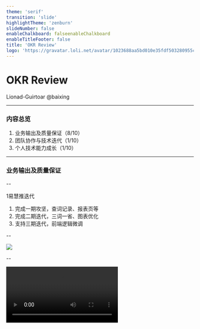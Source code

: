 ```yaml
---
theme: 'serif'
transition: 'slide'
highlightTheme: 'zenburn'
slideNumber: false
enableChalkboard: falseenableChalkboard
enableTitleFooter: false
title: 'OKR Review'
logo: 'https://gravatar.loli.net/avatar/1023688aa5bd010e35fdf503280955c9'
---
```


<!-- <link
  rel="stylesheet"
  href="https://cdnjs.cloudflare.com/ajax/libs/animate.css/4.1.1/animate.min.css"
/> -->
<style>
  :root {
    /******************************* 主题颜色 */
    --c-theme: #F5D5A0;
  }
  .reveal section img,
  .reveal section video,
  .reveal section iframe {
    max-width: 100%;
    border: none;
  }
  .reveal .slides h3 + p {
    margin-top: 1.1em;
  }
  .reveal .label-idx {
    display: inline-block;
    margin-right: .35em;
    min-width: 1.35em;
    border-radius: 0px;
    background-color: #383d3d;
    color: #f0f1eb;
    font-weight: bold;
  }
  .reveal .label-idx + .label-idx {
    margin-left: -.35em;
  }
  .reveal del {
    opacity: .31;
  }
  .reveal emoji {
    font-size: 1.8em;
  }
  .reveal .description {
    margin: .8em 0;
    font-size: 16px;
  }
</style>

# OKR Review

Lionad-Guirtoar @baixing

---

### 内容总览

1. 业务输出及质量保证（8/10）
2. 团队协作与技术迭代（1/10）
3. 个人技术能力成长（1/10）

---

### 业务输出及质量保证

--

<span class="label-idx">1</span>易慧推迭代

1. 完成一期攻坚，查词记录、报表页等
2. 完成二期迭代，三词一省、图表优化
3. 支持三期迭代，前端逻辑微调

--

![](https://baixing-assets.obs.cn-east-3.myhuaweicloud.com/%E5%BF%AB%E7%85%A7%E9%A1%B5%E9%9D%A2.png)

--

<video src="https://baixing-assets.obs.cn-east-3.myhuaweicloud.com/%E6%98%93%E6%85%A7%E6%8E%A8-%E6%9F%A5%E8%AF%8D%E9%A1%B5%E9%9D%A2.mp4" autoplay loop />


--

目标、挑战性 & 结果

1. 熟悉工作流程及代码，快速融入团队
2. 按时保质完成迭代，无技术原因延期

<!-- 未来：看业务安排 -->

--

<span class="label-idx">2</span>中台配置系统

0. <del>【入职两周】系统搭建，业务页面编写</del>
1. 【9月底~攻坚前】联调自测、部署到线下
2. 【11月27日】和曹勇交接商品服务代码

--

![](https://baixing-assets.obs.cn-east-3.myhuaweicloud.com/%E5%88%9B%E5%BB%BA%E5%95%86%E5%93%81%E9%A1%B5%E9%9D%A2.png)

<!-- 不展示视频 -->

--

目标 & 结果

1. 延期两周、暂停开发
2. 了解项目部署基本操作
3. 后续接OA登录、测试...{.fragment}

<!-- 看安排 -->

--

<span class="label-idx">3</span>标王凤鸣

支持为主、小的需求

--

<span class="label-idx">4</span>代码质量

1. 线上没有影响业务流程的问题
2. 提测时稍轻浮、问题较多（攻坚）

--

<span class="label-idx">总</span><span class="label-idx">结</span>

1. 多思考业务，提高代码质量
2. <del>学习项目管理，加强落地能力</del>

note: 多思考业务，前因后果，数据的来由与去向，才能对代码的各种边界条件更游刃有余。

note: 学习项目管理是指，从调研需求、明确项目目标、里程碑、收集资源、任务拆分到开发测试部署一系列流程的节奏的把握。

---

### 团队协作及技术迭代

--

## Sentry

--

- 遇到了什么问题？
- 怎么去解决这些问题？
- 当前结果 & 新的目标

--

### [遇到了什么问题？](http://sentry.baixing.cn/BX/bax-fe-90/searches/655/)

--

### 怎么去解决这些问题？

--

<span class="label-idx">静</span><span class="label-idx">默</span>

1. <span class="fragment">静默无关紧要的抛错</span>
2. <span class="fragment">快速解决简单的代码异味</span>

--

静默能缓解噪音问题，让开发专注更高价值的报警

--

<a href="http://sentry.baixing.cn/BX/bax-fe-90/releases/" target="_blank" rel="nofollow"><span class="label-idx">版</span><span class="label-idx">本</span><span class="label-idx">控</span><span class="label-idx">制</span></a>

![](https://mgear-image.oss-cn-shanghai.aliyuncs.com/image/other/20201224035754.png)

--

![](https://mgear-image.oss-cn-shanghai.aliyuncs.com/image/other/20201224034920.png)

--

<span class="label-idx">规</span><span class="label-idx">范</span>

1. 代码规范：<span class="fragment">静态语法错误 + 最佳实践</span>
2. 提交规范：<span class="fragment">记录有意义的提交信息</span>

--

严格的规范 → 整洁的代码

1. 减少低级错误
2. 帮助开发快速熟悉代码，确定问题源头

--

提交规范带来：美观、易于理解、方便回溯

![我的博客的提交规范](https://mgear-image.oss-cn-shanghai.aliyuncs.com/image/other/20201208160054.png)

--

<span class="label-idx">流</span><span class="label-idx">程</span><span class="label-idx">约</span><span class="label-idx">束</span>

1. 提交检测：静态扫描、校验提交信息
2. 推送检测：分支保护、校验推送信息

--

<div class="mermaid">
graph LR
  subgraph Gitlab
    Gitlab
  end
  subgraph Local PC
    WD --> |"校验代码和提交信息"| check{提交时检测}
    check --> |失败| reject1[提交失败]
    style reject1 stroke:#f66,stroke-width:3px;
    check --> |通过| git[Git]
  end
  git --> check2{推送检测}
  check2 --> |失败| reject2[推送时失败]
  style reject2 stroke:#f66,stroke-width:3px;
  check2 --> |通过| Gitlab
</div>

--

### 当前结果 & 新的目标

--

<span class="label-idx">\*.</span>规范和校验 → 输出脚手架

代码生成器，把整套设施可选择性的迁移到新项目

---

### 个人成长

1. Java
2. JS 核心原理
3. 团队分享

---

# Q & A

---

### 相关资料

- [《Error Tracker 的工作原理》](https://baixing.yuque.com/qian-tech/main/fzln6a)
